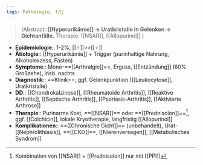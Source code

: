 ```yaml
---
tags: Pathologie, f/💉
---
```

> (Abstract::**[[Hyperurikämie]] → Uratkristalle in Gelenken → Gichtanfälle.** Therapie: [[NSAR]], [[Allopurinol]].)
- **Epidemiologie**:: 1-2%, [[♂]]>>[[♀]]
- **Ätiologie**:: [[Hyperurikämie]] + Trigger (purinhaltige Nahrung, Alkoholexzess, Fasten)
- **Symptome**:: Mono-==[[Arthralgie]]==, Erguss, [[Entzündung]] (60% Großzehe), insb. nachts
- **Diagnostik**:: ==Klinik==, ggf. Gelenkpunktion ([[Leukocytose]], Uratkristalle)
- **DD**:: [[Chondrokalzinose]], [[Rheumatoide Arthritis]], [[Reaktive Arthritis]], [[Septische Arthritis]], [[Psoriasis-Arthritis]], [[Aktivierte Arthrose]]
- **Therapie**:: Purinarme Kost, ==[[NSAR]]== oder ==[[Prednisolon]]==[^1], ggf. [[Colchicin]], lokale Kryotherapie, langfristig [[Allopurinol]]
- **Komplikationen**:: ==[[Chronische Gicht]]== (unbehandelt), Urat-[[Nephrolithiasis]], ==[[CKD]]==, [[Nierenversagen]], [[Metabolisches Syndrom]]

[^1]: Kombination von [[NSAR]] + [[Prednisolon]] nur mit [[PPI]]